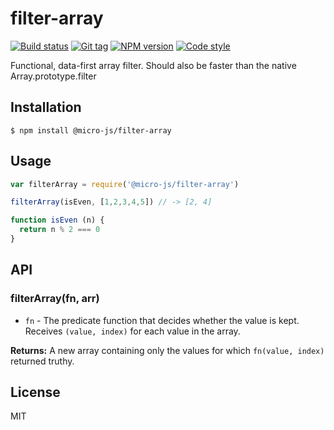 
# filter-array

[![Build status][travis-image]][travis-url]
[![Git tag][git-image]][git-url]
[![NPM version][npm-image]][npm-url]
[![Code style][standard-image]][standard-url]

Functional, data-first array filter. Should also be faster than the native Array.prototype.filter

## Installation

    $ npm install @micro-js/filter-array

## Usage

```js
var filterArray = require('@micro-js/filter-array')

filterArray(isEven, [1,2,3,4,5]) // -> [2, 4]

function isEven (n) {
  return n % 2 === 0
}
```

## API

### filterArray(fn, arr)

- `fn` - The predicate function that decides whether the value is kept. Receives `(value, index)` for each value in the array.

**Returns:** A new array containing only the values for which `fn(value, index)` returned truthy.

## License

MIT

[travis-image]: https://img.shields.io/travis/micro-js/filter-array.svg?style=flat-square
[travis-url]: https://travis-ci.org/micro-js/filter-array
[git-image]: https://img.shields.io/github/tag/micro-js/filter-array.svg
[git-url]: https://github.com/micro-js/filter-array
[standard-image]: https://img.shields.io/badge/code%20style-standard-brightgreen.svg?style=flat
[standard-url]: https://github.com/feross/standard
[npm-image]: https://img.shields.io/npm/v/@micro-js/filter-array.svg?style=flat-square
[npm-url]: https://npmjs.org/package/@micro-js/filter-array
